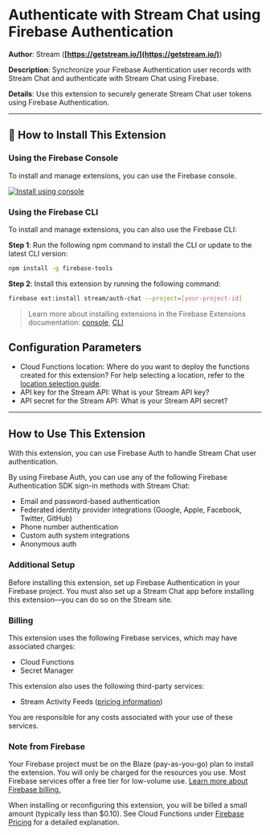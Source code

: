 # Authenticate with Stream Chat using Firebase Authentication

**Author**: Stream (**[https://getstream.io/](https://getstream.io/)**)

**Description**: Synchronize your Firebase Authentication user records with Stream Chat and authenticate with Stream Chat using Firebase.

**Details**: Use this extension to securely generate Stream Chat user tokens using Firebase Authentication.

---

## 🧩 How to Install This Extension

### Using the Firebase Console

To install and manage extensions, you can use the Firebase console.

[![Install using console](https://www.gstatic.com/mobilesdk/210513_mobilesdk/install-extension.png "Install using console")][install-link]

[install-link]: https://console.firebase.google.com/project/_/extensions/install?ref=stream/auth-chat

### Using the Firebase CLI

To install and manage extensions, you can also use the Firebase CLI:

**Step 1**: Run the following npm command to install the CLI or update to the latest CLI version:

```bash
npm install -g firebase-tools
```

**Step 2**: Install this extension by running the following command:

```bash
firebase ext:install stream/auth-chat --project=[your-project-id]
```

> Learn more about installing extensions in the Firebase Extensions documentation:
> [console](https://firebase.google.com/docs/extensions/install-extensions?platform=console),
> [CLI](https://firebase.google.com/docs/extensions/install-extensions?platform=cli)

## Configuration Parameters

- Cloud Functions location: Where do you want to deploy the functions created for this extension? For help selecting a location, refer to the [location selection guide](https://firebase.google.com/docs/functions/locations).
- API key for the Stream API: What is your Stream API key?
- API secret for the Stream API: What is your Stream API secret?

---

## How to Use This Extension

With this extension, you can use Firebase Auth to handle Stream Chat user authentication.

By using Firebase Auth, you can use any of the following Firebase Authentication SDK sign-in methods with Stream Chat:

- Email and password-based authentication
- Federated identity provider integrations (Google, Apple, Facebook, Twitter, GitHub)
- Phone number authentication
- Custom auth system integrations
- Anonymous auth

### Additional Setup

Before installing this extension, set up Firebase Authentication in your Firebase project.
You must also set up a Stream Chat app before installing this extension—you can do so on the Stream site.

### Billing

This extension uses the following Firebase services, which may have associated charges:

- Cloud Functions
- Secret Manager

This extension also uses the following third-party services:

- Stream Activity Feeds ([pricing information](https://getstream.io/activity-feeds/pricing/))

You are responsible for any costs associated with your use of these services.

### Note from Firebase

Your Firebase project must be on the Blaze (pay-as-you-go) plan to install the extension. You will only be charged for the resources you use. Most Firebase services offer a free tier for low-volume use. [Learn more about Firebase billing.](https://firebase.google.com/pricing)

When installing or reconfiguring this extension, you will be billed a small amount (typically less than $0.10). See Cloud Functions under [Firebase Pricing](https://firebase.google.com/pricing) for a detailed explanation.
